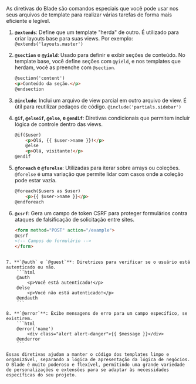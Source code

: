 As diretivas do Blade são comandos especiais que você pode usar nos seus arquivos de template para realizar várias tarefas de forma mais eficiente e legível.

1. **`@extends`**: Define que um template "herda" de outro. É utilizado para criar layouts base para suas views. Por exemplo:
	`@extends('layouts.master')`

2. **`@section`** e **`@yield`**: Usado para definir e exibir seções de conteúdo. No template base, você define seções com `@yield`, e nos templates que herdam, você as preenche com `@section`.
	```html
	@section('content')
    <p>Conteúdo da seção.</p>
	@endsection
	```

3. **`@include`**: Inclui um arquivo de view parcial em outro arquivo de view. É útil para reutilizar pedaços de código.
	`@include('partials.sidebar')`

4. **`@if`, `@elseif`, `@else`, e `@endif`**: Diretivas condicionais que permitem incluir lógica de controle dentro das views.
	```html
	@if($user)
	    <p>Olá, {{ $user->name }}!</p>
		@else
	    <p>Olá, visitante!</p>
	@endif
	```

5. **`@foreach` e `@forelse`**: Utilizadas para iterar sobre arrays ou coleções. `@forelse` é uma variação que permite lidar com casos onde a coleção pode estar vazia.
	```html
	@foreach($users as $user)
	    <p>{{ $user->name }}</p>
	@endforeach
	```
	
6.  **`@csrf`**: Gera um campo de token CSRF para proteger formulários contra ataques de falsificação de solicitação entre sites.
	``` html
	<form method="POST" action="/example">
    @csrf
    <!-- Campos do formulário -->
	</form>
```

7. **`@auth` e `@guest`**: Diretrizes para verificar se o usuário está autenticado ou não.
	```html
	@auth
	    <p>Você está autenticado!</p>
	@else
	    <p>Você não está autenticado!</p>
	@endauth
	``` 

8. **`@error`**: Exibe mensagens de erro para um campo específico, se existirem.
	```html
	@error('name')
	    <div class="alert alert-danger">{{ $message }}</div>
	@enderror
	```

Essas diretivas ajudam a manter o código dos templates limpo e organizável, separando a lógica de apresentação da lógica de negócios. O Blade é muito poderoso e flexível, permitindo uma grande variedade de personalizações e extensões para se adaptar às necessidades específicas do seu projeto.
